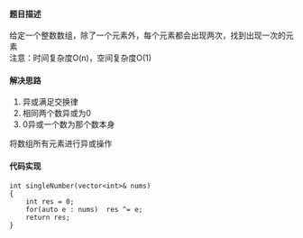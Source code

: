 #### 题目描述

给定一个整数数组，除了一个元素外，每个元素都会出现两次，找到出现一次的元素  
注意：时间复杂度O(n)，空间复杂度O(1)

#### 解决思路

1. 异或满足交换律 
2. 相同两个数异或为0
3. 0异或一个数为那个数本身

将数组所有元素进行异或操作

#### 代码实现

```
int singleNumber(vector<int>& nums) 
{
    int res = 0;
    for(auto e : nums)  res ^= e;
    return res;
}
```